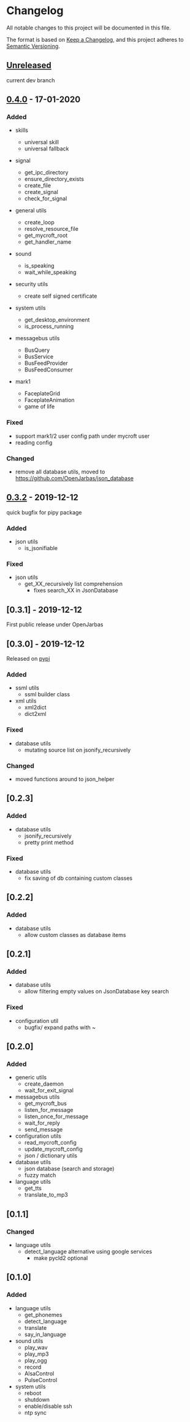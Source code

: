 # Changelog

All notable changes to this project will be documented in this file.

The format is based on [Keep a Changelog](https://keepachangelog.com/en/1.0.0/),
and this project adheres to [Semantic Versioning](https://semver.org/spec/v2.0.0.html).

## [Unreleased]

current dev branch

## [0.4.0]  - 17-01-2020


### Added

- skills
    - universal skill
    - universal fallback
 
- signal
    - get_ipc_directory
    - ensure_directory_exists
    - create_file
    - create_signal
    - check_for_signal
       
- general utils
    - create_loop
    - resolve_resource_file
    - get_mycroft_root
    - get_handler_name

- sound
    - is_speaking
    - wait_while_speaking
    
- security utils
    - create self signed certificate

- system utils
    - get_desktop_environment
    - is_process_running

- messagebus utils
    - BusQuery
    - BusService
    - BusFeedProvider
    - BusFeedConsumer
    
- mark1
    - FaceplateGrid 
    - FaceplateAnimation
    - game of life
 
### Fixed

- support mark1/2 user config path under mycroft user
- reading config


### Changed

- remove all database utils, moved to https://github.com/OpenJarbas/json_database

## [0.3.2]  - 2019-12-12

quick bugfix for pipy package

### Added

- json utils
    - is_jsonifiable

### Fixed

- json utils
    - get_XX_recursively list comprehension
        - fixes search_XX in JsonDatabase
    
## [0.3.1]  - 2019-12-12

First public release under OpenJarbas 

## [0.3.0]  - 2019-12-12

Released on [pypi](https://pypi.org/project/jarbas-utils/)

### Added

- ssml utils
    - ssml builder class
- xml utils
    - xml2dict
    - dict2xml

### Fixed

- database utils
    - mutating source list on jsonify_recursively
    
### Changed

- moved functions around to json_helper

## [0.2.3]

### Added

 - database utils
    - jsonify_recursively
    - pretty print method
        
### Fixed

 - database utils
    - fix saving of db containing custom classes
    
## [0.2.2]

### Added

- database utils
    - allow custom classes as database items
        
        
## [0.2.1]

### Added

- database utils
    - allow filtering empty values on JsonDatabase key search
        
### Fixed

- configuration util
    - bugfix/ expand paths with ~
        
## [0.2.0]

### Added

- generic utils
    - create_daemon
    - wait_for_exit_signal
- messagebus utils
    - get_mycroft_bus
    - listen_for_message
    - listen_once_for_message
    - wait_for_reply
    - send_message
- configuration utils
    - read_mycroft_config
    - update_mycroft_config
    - json / dictionary utils
- database utils
    - json database (search and storage)
    - fuzzy match
- language utils
    - get_tts
    - translate_to_mp3

## [0.1.1]

### Changed

- language utils
    - detect_language alternative using google services
        - make pycld2 optional

## [0.1.0]

### Added

- language utils
    - get_phonemes
    - detect_language
    - translate
    - say_in_language
-  sound utils
    - play_wav
    - play_mp3
    - play_ogg
    - record
    - AlsaControl
    - PulseControl
- system utils
    - reboot
    - shutdown
    - enable/disable ssh
    - ntp sync

[unreleased]: https://github.com/OpenJarbas/jarbas_utils/tree/dev
[0.4.0]: https://github.com/OpenJarbas/jarbas_utils/tree/0.4
[0.3.2]: https://github.com/OpenJarbas/jarbas_utils/tree/0.3

